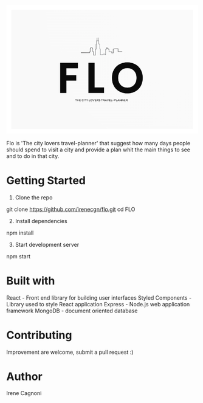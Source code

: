 <img src='./flo-client/src/images/flologo.png' alt='logo'>

Flo is 'The city lovers travel-planner' that suggest how many days people should spend to visit a city and provide a plan whit the main things to see and to do in that city.

# Getting Started

1. Clone the repo

git clone https://github.com/irenecgn/flo.git
cd FLO

2. Install dependencies

npm install

3. Start development server

npm start

# Built with

React - Front end library for building user interfaces
Styled Components - Library used to style React application
Express - Node.js web application framework
MongoDB - document oriented database

# Contributing

Improvement are welcome, submit a pull request :)

# Author

Irene Cagnoni
